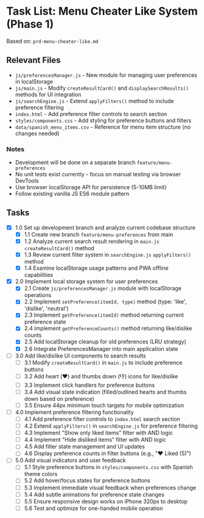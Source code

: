# Task List: Menu Cheater Like System (Phase 1)

Based on: `prd-menu-cheater-like.md`

## Relevant Files

- `js/preferencesManager.js` - New module for managing user preferences in localStorage
- `js/main.js` - Modify `createResultCard()` and `displaySearchResults()` methods for UI integration
- `js/searchEngine.js` - Extend `applyFilters()` method to include preference filtering
- `index.html` - Add preference filter controls to search section
- `styles/components.css` - Add styling for preference buttons and filters
- `data/spanish_menu_items.csv` - Reference for menu item structure (no changes needed)

### Notes

- Development will be done on a separate branch `feature/menu-preferences`
- No unit tests exist currently - focus on manual testing via browser DevTools
- Use browser localStorage API for persistence (5-10MB limit)
- Follow existing vanilla JS ES6 module pattern

## Tasks

- [x] 1.0 Set up development branch and analyze current codebase structure
  - [x] 1.1 Create new branch `feature/menu-preferences` from main
  - [x] 1.2 Analyze current search result rendering in `main.js` `createResultCard()` method
  - [x] 1.3 Review current filter system in `searchEngine.js` `applyFilters()` method
  - [x] 1.4 Examine localStorage usage patterns and PWA offline capabilities

- [x] 2.0 Implement local storage system for user preferences
  - [x] 2.1 Create `js/preferencesManager.js` module with localStorage operations
  - [x] 2.2 Implement `setPreference(itemId, type)` method (type: 'like', 'dislike', 'neutral')
  - [x] 2.3 Implement `getPreference(itemId)` method returning current preference state
  - [x] 2.4 Implement `getPreferenceCounts()` method returning like/dislike counts
  - [x] 2.5 Add localStorage cleanup for old preferences (LRU strategy)
  - [x] 2.6 Integrate PreferencesManager into main application state

- [ ] 3.0 Add like/dislike UI components to search results
  - [ ] 3.1 Modify `createResultCard()` in `main.js` to include preference buttons
  - [ ] 3.2 Add heart (♥️) and thumbs down (👎) icons for like/dislike
  - [ ] 3.3 Implement click handlers for preference buttons
  - [ ] 3.4 Add visual state indication (filled/outlined hearts and thumbs down based on preference)
  - [ ] 3.5 Ensure 44px minimum touch targets for mobile optimization

- [ ] 4.0 Implement preference filtering functionality
  - [ ] 4.1 Add preference filter controls to `index.html` search section
  - [ ] 4.2 Extend `applyFilters()` in `searchEngine.js` for preference filtering
  - [ ] 4.3 Implement "Show only liked items" filter with AND logic
  - [ ] 4.4 Implement "Hide disliked items" filter with AND logic
  - [ ] 4.5 Add filter state management and UI updates
  - [ ] 4.6 Display preference counts in filter buttons (e.g., "♥️ Liked (5)")

- [ ] 5.0 Add visual indicators and user feedback
  - [ ] 5.1 Style preference buttons in `styles/components.css` with Spanish theme colors
  - [ ] 5.2 Add hover/focus states for preference buttons
  - [ ] 5.3 Implement immediate visual feedback when preferences change
  - [ ] 5.4 Add subtle animations for preference state changes
  - [ ] 5.5 Ensure responsive design works on iPhone 320px to desktop
  - [ ] 5.6 Test and optimize for one-handed mobile operation